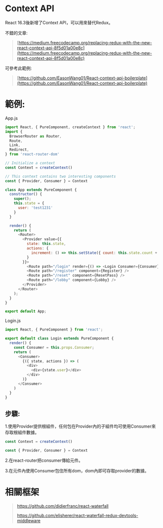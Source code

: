 # Context API

React 16.3後新增了Context API，可以用來替代Redux。

不錯的文章:

> [https://medium.freecodecamp.org/replacing-redux-with-the-new-react-context-api-8f5d01a00e8c](https://medium.freecodecamp.org/replacing-redux-with-the-new-react-context-api-8f5d01a00e8c)

可參考此範例:

> [https://github.com/EasonWang01/React-context-api-boilerplate](https://github.com/EasonWang01/React-context-api-boilerplate)

# 範例:

App.js

```js
import React, { PureComponent, createContext } from 'react';
import {
  BrowserRouter as Router,
  Route,
  Link,
  Redirect,
} from 'react-router-dom'

// Initialize a context
const Context = createContext()

// This context contains two interesting components
const { Provider, Consumer } = Context

class App extends PureComponent {
  constructor() {
    super();
    this.state = {
      user: 'test1231'
    }
  }

  render() {
    return (
      <Router>
        <Provider value={{
          state: this.state,
          actions: {
            increment: () => this.setState({ count: this.state.count + 1 }),
          }
        }}>
          <Route path="/login" render={() => <Login Consumer={Consumer} />}  />
          <Route path="/register" component={Register} />
          <Route path="/reset" component={ResetPass} />
          <Route path="/lobby" component={Lobby} />
        </Provider>
      </Router>
    );
  }
}

export default App;
```

Login.js

```js
import React, { PureComponent } from 'react';

export default class Login extends PureComponent {
  render() {
    const Consumer = this.props.Consumer;
    return (
      <Consumer>
        {({ state, actions }) => (
          <div>
            <div>{state.user}</div>
          </div>
        )}
      </Consumer>
    )
  }
}
```

## 步驟:

1.使用Provider提供根組件，任何包在Provider內的子組件均可使用Consumer來存取根組件數據。

```js
const Context = createContext()

const { Provider, Consumer } = Context
```

2.在react-router把consumer傳給元件。

3.在元件內使用Consumer包住所有dom，dom內即可存取provider的數據。



# 相關框架

> https://github.com/didierfranc/react-waterfall
>
> https://github.com/elisherer/react-waterfall-redux-devtools-middleware






